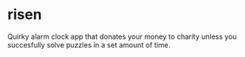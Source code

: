 # risen
Quirky alarm clock app that donates your money to charity unless you succesfully solve puzzles in a set amount of time.
